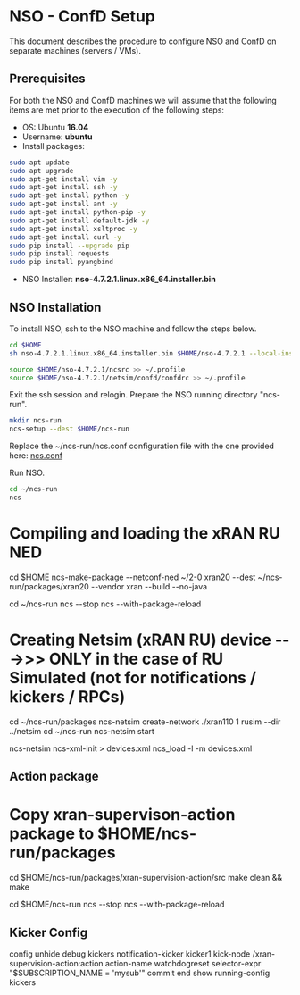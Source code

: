 # NSO - ConfD Setup

This document describes the procedure to configure NSO and ConfD on separate machines (servers / VMs).

## Prerequisites

For both the NSO and ConfD machines we will assume that the following items are met prior to the execution of the following steps:

* OS: Ubuntu **16.04**
* Username: **ubuntu**
* Install packages:
```Bash
sudo apt update
sudo apt upgrade
sudo apt-get install vim -y
sudo apt-get install ssh -y
sudo apt-get install python -y
sudo apt-get install ant -y
sudo apt-get install python-pip -y
sudo apt-get install default-jdk -y
sudo apt-get install xsltproc -y
sudo apt-get install curl -y
sudo pip install --upgrade pip
sudo pip install requests
sudo pip install pyangbind
```    
* NSO Installer: **nso-4.7.2.1.linux.x86_64.installer.bin**


## NSO Installation

To install NSO, ssh to the NSO machine and follow the steps below.

```Bash
cd $HOME
sh nso-4.7.2.1.linux.x86_64.installer.bin $HOME/nso-4.7.2.1 --local-install

source $HOME/nso-4.7.2.1/ncsrc >> ~/.profile
source $HOME/nso-4.7.2.1/netsim/confd/confdrc >> ~/.profile
```

Exit the ssh session and relogin. Prepare the NSO running directory "ncs-run".

```Bash
mkdir ncs-run
ncs-setup --dest $HOME/ncs-run
```

Replace the ~/ncs-run/ncs.conf configuration file with the one provided here:
[ncs.conf](https://github.com/NSO-developer/xran-demo/edit/master/Notifications-RPCs/NSO-Confd_Setup.md)

Run NSO.
```Bash
cd ~/ncs-run
ncs
```

# Compiling and loading the xRAN RU NED
cd $HOME
ncs-make-package --netconf-ned ~/2-0 xran20 --dest ~/ncs-run/packages/xran20 --vendor xran --build --no-java


cd ~/ncs-run
ncs --stop
ncs --with-package-reload


# Creating Netsim (xRAN RU) device  --->>> ONLY in the case of RU Simulated (not for notifications / kickers / RPCs)
cd ~/ncs-run/packages
ncs-netsim create-network ./xran110 1 rusim --dir ../netsim
cd ~/ncs-run
ncs-netsim start

ncs-netsim ncs-xml-init > devices.xml
ncs_load -l -m devices.xml 



## Action package
# Copy xran-supervison-action package to $HOME/ncs-run/packages
cd $HOME/ncs-run/packages/xran-supervision-action/src
make clean && make

cd $HOME/ncs-run
ncs --stop
ncs --with-package-reload


## Kicker Config
config
unhide debug
kickers notification-kicker kicker1 kick-node /xran-supervision-action:action action-name watchdogreset selector-expr "$SUBSCRIPTION_NAME = 'mysub'"
commit
end
show running-config kickers



